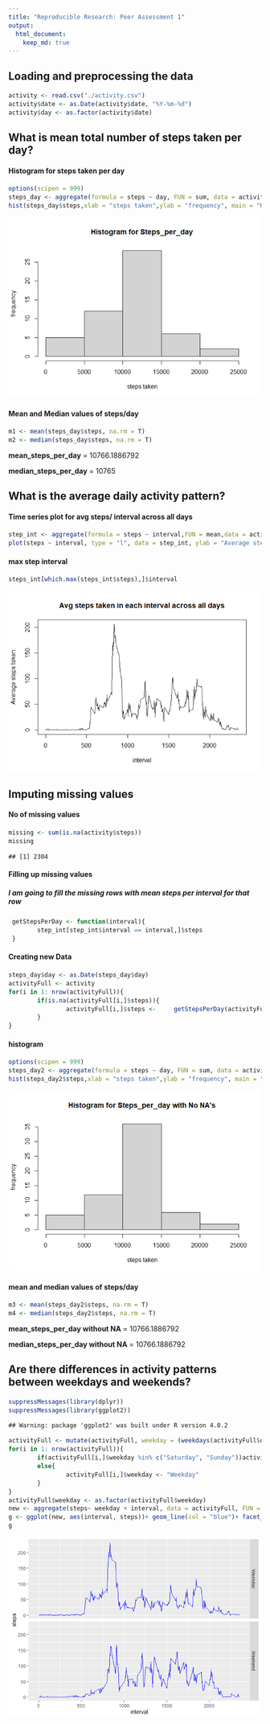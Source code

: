 ```yaml
---
title: "Reproducible Research: Peer Assessment 1"
output: 
  html_document:
    keep_md: true
---
```



## Loading and preprocessing the data

```r
activity <- read.csv("./activity.csv")
activity$date <- as.Date(activity$date, "%Y-%m-%d")
activity$day <- as.factor(activity$date)
```
## What is mean total number of steps taken per day?


#### Histogram for steps taken per day 

```r
options(scipen = 999)
steps_day <- aggregate(formula = steps ~ day, FUN = sum, data = activity)
hist(steps_day$steps,xlab = "steps taken",ylab = "frequency", main = "Histogram for Steps_per_day")
```

![](PA1_template_files/figure-html/unnamed-chunk-2-1.png)<!-- -->




#### Mean and Median values of steps/day

```r
m1 <- mean(steps_day$steps, na.rm = T)
m2 <- median(steps_day$steps, na.rm = T)
```
**mean_steps_per_day** = 10766.1886792

**median_steps_per_day** = 10765

## What is the average daily activity pattern?

#### Time series plot for avg steps/ interval across all days

```r
step_int <- aggregate(formula = steps ~ interval,FUN = mean,data = activity)
plot(steps ~ interval, type = "l", data = step_int, ylab = "Average steps taken", main = "Avg steps taken in each interval across all days")
```

#### max step interval
```r
steps_int[which.max(steps_int$steps),]$interval
```

![](PA1_template_files/figure-html/unnamed-chunk-4-1.png)<!-- -->

## Imputing missing values

#### No of missing values

```r
missing <- sum(is.na(activity$steps))
missing
```

```
## [1] 2304
```

#### Filling up missing values

##### I am going to fill the missing rows with mean steps per interval for that row

```r
 getStepsPerDay <- function(interval){
        step_int[step_int$interval == interval,]$steps      
 }
```
#### Creating new Data

```r
steps_day$day <- as.Date(steps_day$day)
activityFull <- activity
for(i in 1: nrow(activityFull)){
        if(is.na(activityFull[i,]$steps)){
                activityFull[i,]$steps <-     getStepsPerDay(activityFull[i,]$interval)
        }
}
```
#### histogram 

```r
options(scipen = 999)
steps_day2 <- aggregate(formula = steps ~ day, FUN = sum, data = activityFull)
hist(steps_day2$steps,xlab = "steps taken",ylab = "frequency", main = "Histogram for Steps_per_day with No NA's")
```

![](PA1_template_files/figure-html/unnamed-chunk-8-1.png)<!-- -->



#### mean and median values of steps/day

```r
m3 <- mean(steps_day2$steps, na.rm = T)
m4 <- median(steps_day2$steps, na.rm = T)
```
**mean_steps_per_day without NA** = 10766.1886792

**median_steps_per_day without NA** = 10766.1886792

## Are there differences in activity patterns between weekdays and weekends?

```r
suppressMessages(library(dplyr))
suppressMessages(library(ggplot2))
```

```
## Warning: package 'ggplot2' was built under R version 4.0.2
```

```r
activityFull <- mutate(activityFull, weekday = (weekdays(activityFull$date)))
for(i in 1: nrow(activityFull)){
        if(activityFull[i,]$weekday %in% c("Saturday", "Sunday"))activityFull[i,]$weekday <- "Weekend"
        else{
                activityFull[i,]$weekday <- "Weekday"
        }
}
activityFull$weekday <- as.factor(activityFull$weekday)
new <- aggregate(steps~ weekday + interval, data = activityFull, FUN = mean)
g <- ggplot(new, aes(interval, steps))+ geom_line(col = "blue")+ facet_grid(weekday~.)
g
```

![](PA1_template_files/figure-html/unnamed-chunk-10-1.png)<!-- -->
